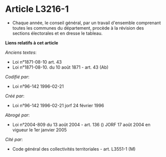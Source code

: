 # Article L3216-1

- Chaque année, le conseil général, par un travail d'ensemble comprenant toutes les communes du département, procède à la
révision des sections électorales et en dresse le tableau.

**Liens relatifs à cet article**

_Anciens textes_:

  - Loi n°1871-08-10 art. 43
  - Loi n°1871-08-10. du 10 août 1871 - art. 43 (Ab)

_Codifié par_:

  - Loi n°96-142 1996-02-21

_Créé par_:

  - Loi n°96-142 1996-02-21 jorf 24 février 1996

_Abrogé par_:

  - Loi n°2004-809 du 13 août 2004 - art. 136 () JORF 17 août 2004 en vigueur le 1er janvier 2005

_Cité par_:

  - Code général des collectivités territoriales - art. L3551-1 (M)
